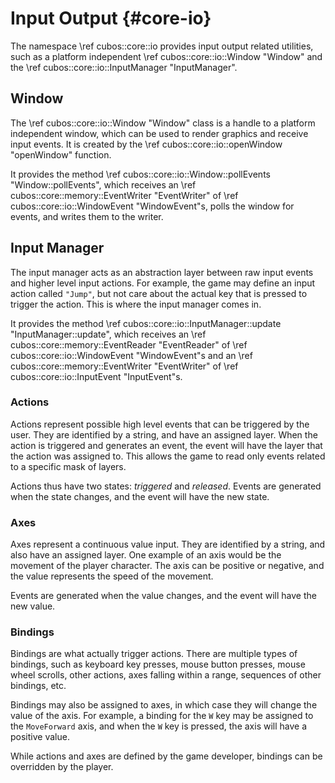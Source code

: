 # Input Output {#core-io}

The namespace \ref cubos::core::io provides input output related utilities,
such as a platform independent \ref cubos::core::io::Window "Window" and the
\ref cubos::core::io::InputManager "InputManager".

## Window

The \ref cubos::core::io::Window "Window" class is a handle to a platform
independent window, which can be used to render graphics and receive input
events. It is created by the \ref cubos::core::io::openWindow "openWindow" 
function.

It provides the method \ref cubos::core::io::Window::pollEvents
"Window::pollEvents", which receives an \ref cubos::core::memory::EventWriter
"EventWriter" of \ref cubos::core::io::WindowEvent "WindowEvent"s, polls the
window for events, and writes them to the writer.

## Input Manager

The input manager acts as an abstraction layer between raw input events and
higher level input actions. For example, the game may define an input action
called `"Jump"`, but not care about the actual key that is pressed to trigger
the action. This is where the input manager comes in.

It provides the method \ref cubos::core::io::InputManager::update
"InputManager::update", which receives an \ref cubos::core::memory::EventReader
"EventReader" of \ref cubos::core::io::WindowEvent "WindowEvent"s and an
\ref cubos::core::memory::EventWriter "EventWriter" of
\ref cubos::core::io::InputEvent "InputEvent"s.

### Actions

Actions represent possible high level events that can be triggered by the user.
They are identified by a string, and have an assigned layer. When the action
is triggered and generates an event, the event will have the layer that the
action was assigned to. This allows the game to read only events related to
a specific mask of layers.

Actions thus have two states: *triggered* and *released*. Events are generated
when the state changes, and the event will have the new state.

### Axes

Axes represent a continuous value input. They are identified by a string, and
also have an assigned layer. One example of an axis would be the movement of
the player character. The axis can be positive or negative, and the value
represents the speed of the movement.

Events are generated when the value changes, and the event will have the new
value.

### Bindings

Bindings are what actually trigger actions. There are multiple types of
bindings, such as keyboard key presses, mouse button presses, mouse wheel
scrolls, other actions, axes falling within a range, sequences of other
bindings, etc.

Bindings may also be assigned to axes, in which case they will change the
value of the axis. For example, a binding for the `W` key may be assigned to
the `MoveForward` axis, and when the `W` key is pressed, the axis will have a
positive value.

While actions and axes are defined by the game developer, bindings can be
overridden by the player.

